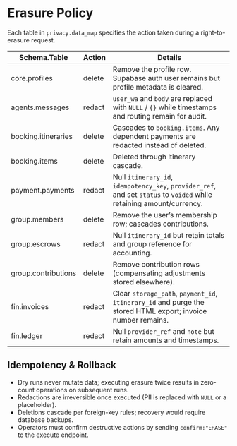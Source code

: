 # Erasure Policy

Each table in `privacy.data_map` specifies the action taken during a right-to-erasure request.

| Schema.Table | Action | Details |
|--------------|--------|---------|
| core.profiles | delete | Remove the profile row. Supabase auth user remains but profile metadata is cleared. |
| agents.messages | redact | `user_wa` and `body` are replaced with `NULL` / `{}` while timestamps and routing remain for audit. |
| booking.itineraries | delete | Cascades to `booking.items`. Any dependent payments are redacted instead of deleted. |
| booking.items | delete | Deleted through itinerary cascade. |
| payment.payments | redact | Null `itinerary_id`, `idempotency_key`, `provider_ref`, and set `status` to `voided` while retaining amount/currency. |
| group.members | delete | Remove the user’s membership row; cascades contributions. |
| group.escrows | redact | Null `itinerary_id` but retain totals and group reference for accounting. |
| group.contributions | delete | Remove contribution rows (compensating adjustments stored elsewhere). |
| fin.invoices | redact | Clear `storage_path`, `payment_id`, `itinerary_id` and purge the stored HTML export; invoice number remains. |
| fin.ledger | redact | Null `provider_ref` and `note` but retain amounts and timestamps. |

## Idempotency & Rollback
- Dry runs never mutate data; executing erasure twice results in zero-count operations on subsequent runs.
- Redactions are irreversible once executed (PII is replaced with `NULL` or a placeholder).
- Deletions cascade per foreign-key rules; recovery would require database backups.
- Operators must confirm destructive actions by sending `confirm:"ERASE"` to the execute endpoint.
